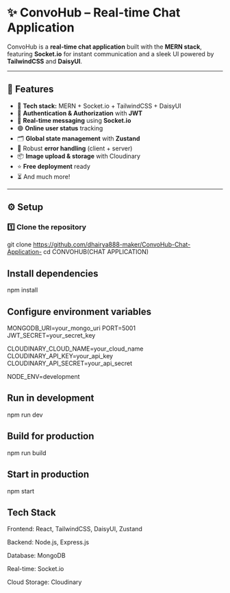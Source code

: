 # ✨ ConvoHub – Real-time Chat Application  

ConvoHub is a **real-time chat application** built with the **MERN stack**, featuring **Socket.io** for instant communication and a sleek UI powered by **TailwindCSS** and **DaisyUI**.  

---

## 🚀 Features  

- 🌟 **Tech stack:** MERN + Socket.io + TailwindCSS + DaisyUI  
- 🔐 **Authentication & Authorization** with **JWT**  
- 👾 **Real-time messaging** using **Socket.io**  
- 🟢 **Online user status** tracking  
- 🗂️ **Global state management** with **Zustand**  
- 🐞 Robust **error handling** (client + server)  
- 📦 **Image upload & storage** with Cloudinary  
- ⭐ **Free deployment** ready  
- ⏳ And much more!  

---

## ⚙️ Setup  

### 1️⃣ Clone the repository  

git clone https://github.com/dhairya888-maker/ConvoHub-Chat-Application-
cd CONVOHUB(CHAT APPLICATION)


## Install dependencies
npm install

## Configure environment variables
MONGODB_URI=your_mongo_uri
PORT=5001
JWT_SECRET=your_secret_key

CLOUDINARY_CLOUD_NAME=your_cloud_name
CLOUDINARY_API_KEY=your_api_key
CLOUDINARY_API_SECRET=your_api_secret

NODE_ENV=development


## Run in development
npm run dev

## Build for production
npm run build

## Start in production
npm start

## Tech Stack
Frontend: React, TailwindCSS, DaisyUI, Zustand

Backend: Node.js, Express.js

Database: MongoDB

Real-time: Socket.io

Cloud Storage: Cloudinary
